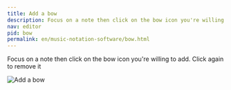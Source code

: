 ```yaml
---
title: Add a bow
description: Focus on a note then click on the bow icon you're willing to add. Click again to remove it
nav: editor
pid: bow
permalink: en/music-notation-software/bow.html
---
```


Focus on a note then click on the bow icon you're willing to add. Click again to remove it

![Add a bow](https://flat.io/img/help/editor_bow_en.gif)